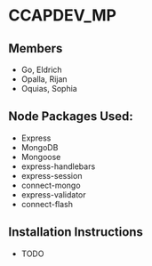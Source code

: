 # CCAPDEV_MP

## Members
- Go, Eldrich
- Opalla, Rijan
- Oquias, Sophia

## Node Packages Used: 
- Express
- MongoDB
- Mongoose
- express-handlebars
- express-session
- connect-mongo
- express-validator
- connect-flash

## Installation Instructions 
- TODO
